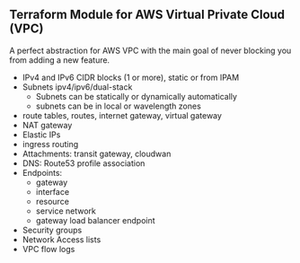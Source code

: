 ## Terraform Module for AWS Virtual Private Cloud (VPC)
A perfect abstraction for AWS VPC with the main goal of never blocking you from adding a new feature.

- IPv4 and IPv6 CIDR blocks (1 or more), static or from IPAM
- Subnets ipv4/ipv6/dual-stack
  - Subnets can be statically or dynamically automatically
  - subnets can be in local or wavelength zones 
- route tables, routes, internet gateway, virtual gateway
- NAT gateway
- Elastic IPs
- ingress routing
- Attachments: transit gateway, cloudwan
- DNS: Route53 profile association
- Endpoints:
  - gateway
  - interface
  - resource
  - service network
  - gateway load balancer endpoint
- Security groups
- Network Access lists
- VPC flow logs 